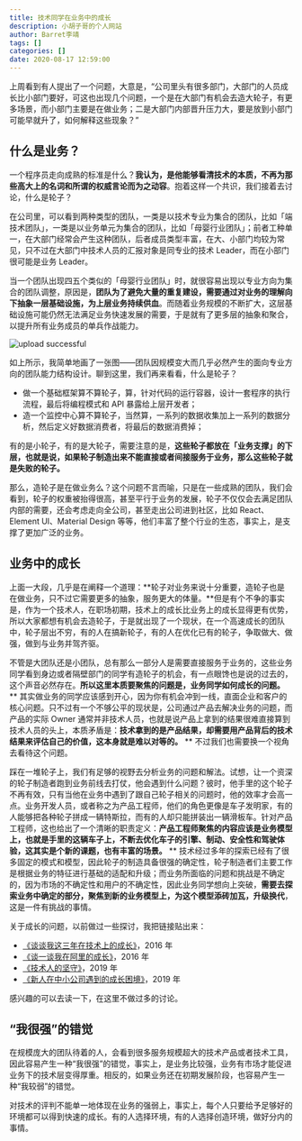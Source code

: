 ```yaml
---
title: 技术同学在业务中的成长
description: 小胡子哥的个人网站
author: Barret李靖
tags: []
categories: []
date: 2020-08-17 12:59:00
---
```

上周看到有人提出了一个问题，大意是，“公司里头有很多部门，大部门的人员成长比小部门要好，可这也出现几个问题，一个是在大部门有机会去造大轮子，有更多场景，而小部门主要是在做业务；二是大部门内部晋升压力大，要是放到小部门可能早就升了，如何解释这些现象？”

## 什么是业务？


一个程序员走向成熟的标准是什么？**我认为，是他能够看清技术的本质，不再为那些高大上的名词和所谓的权威言论而为之动容**。抱着这样一个共识，我们接着去讨论，什么是轮子？


在公司里，可以看到两种类型的团队，一类是以技术专业为集合的团队，比如「端技术团队」，一类是以业务单元为集合的团队，比如「母婴行业团队」；前者工种单一，在大部门经常会产生这种团队，后者成员类型丰富，在大、小部门均较为常见，只不过在大部门中技术人员的汇报对象是同专业的技术 Leader，而在小部门很可能是业务 Leader。


当一个团队出现四五个类似的「母婴行业团队」时，就很容易出现以专业方向为集合的团队调整，原因是，**团队为了避免大量的重复建设，需要通过对业务的理解向下抽象一层基础设施，为上层业务持续供血**。而随着业务规模的不断扩大，这层基础设施可能仍然无法满足业务快速发展的需要，于是就有了更多层的抽象和聚合，以提升所有业务成员的单兵作战能力。


![upload successful](https://www.barretlee.com/blogimgs/2020/08/17/growth-in-work.png)

如上所示，我简单地画了一张图——团队因规模变大而几乎必然产生的面向专业方向的团队能力结构设计。聊到这里，我们再来看看，什么是轮子？


- 做一个基础框架算不算轮子，算，针对代码的运行容器，设计一套程序的执行流程，最后将编程模式和 API 暴露给上层开发者；
- 造一个监控中心算不算轮子，当然算，一系列的数据收集加上一系列的数据分析，然后定义好数据消费者，将最后的数据消费掉；



有的是小轮子，有的是大轮子，需要注意的是，**这些轮子都放在「业务支撑」的下层，也就是说，如果轮子制造出来不能直接或者间接服务于业务，那么这些轮子就是失败的轮子。**


那么，造轮子是在做业务么？这个问题不言而喻，只是在一些成熟的团队，我们会看到，轮子的权重被抬得很高，甚至平行于业务的发展，轮子不仅仅会去满足团队内部的需要，还会考虑走向全公司，甚至走出公司进到社区，比如 React、Element UI、Material Design 等等，他们丰富了整个行业的生态，事实上，是支撑了更加广泛的业务。


## 业务中的成长


上面一大段，几乎是在阐释一个道理：**轮子对业务来说十分重要，造轮子也是在做业务，只不过它需要更多的抽象，服务更大的体量。**但是有个不争的事实是，作为一个技术人，在职场初期，技术上的成长比业务上的成长显得更有优势，所以大家都想有机会去造轮子，于是就出现了一个现状，在一个高速成长的团队中，轮子层出不穷，有的人在搞新轮子，有的人在优化已有的轮子，争取做大、做强，做到与业务并驾齐驱。


不管是大团队还是小团队，总有那么一部分人是需要直接服务于业务的，这些业务同学看到身边或者隔壁部门的同学有造轮子的机会，有一点眼馋也是说的过去的，这个声音必然存在。**所以这里本质要聚焦的问题是，业务同学如何成长的问题。**
**
其实做业务的同学应该感到开心，因为你有机会冲到一线，直面企业和客户的核心问题。只不过有一个不够公平的现状是，公司通过产品去解决业务的问题，而产品的实际 Owner 通常并非技术人员，也就是说产品上拿到的结果很难直接算到技术人员的头上，本质矛盾是：**技术拿到的是产品结果，却需要用产品背后的技术结果来评估自己的价值，这本身就是难以对等的。**
**
不过我们也需要换一个视角去看待这个问题。


踩在一堆轮子上，我们有足够的视野去分析业务的问题和解法。试想，让一个资深的轮子制造者跑到业务前线去打仗，他会遇到什么问题？彼时，他手里的这个轮子不再有效，只有当他在业务中遇到了跟自己轮子相关的问题时，他的效率才会高一点。业务开发人员，或者称之为产品工程师，他们的角色更像是车子发明家，有的人能够把各种轮子拼成一辆特斯拉，而有的人却只能拼装出一辆滑板车。针对产品工程师，这也给出了一个清晰的职责定义：**产品工程师聚焦的内容应该是业务模型上，也就是手里的这辆车子上，不断去优化车子的引擎、制动、安全性和驾驶体验，这其实是个新的课题，也有丰富的场景。**
**
技术经过多年的探索已经有了很多固定的模式和模型，因此轮子的制造具备很强的确定性，轮子制造者们主要工作是根据业务的特征进行基础的适配和升级；而业务所面临的问题和挑战是不确定的，因为市场的不确定性和用户的不确定性，因此业务同学想向上突破，**需要去探索业务中确定的部分，聚焦到新的业务模型上，为这个模型添砖加瓦，升级换代**，这是一件有挑战的事情。


关于成长的问题，以前做过一些探讨，我把链接贴出来：


- [《谈谈我这三年在技术上的成长》](https://www.barretlee.com/blog/2016/07/11/learning-recent-years/)，2016 年
- [《谈一谈我在阿里的成长》](https://www.barretlee.com/blog/2016/10/21/my-growth-at-alibaba/)，2016 年
- [《技术人的坚守》](https://www.barretlee.com/blog/2019/03/18/tech-and-business-in-long-term-version/)，2019 年
- [《新人在中小公司遇到的成长困境》](https://www.barretlee.com/blog/2019/06/09/growth-in-startup/)，2019 年



感兴趣的可以去读一下，在这里不做过多的讨论。

## “我很强”的错觉


在规模庞大的团队待着的人，会看到很多服务规模超大的技术产品或者技术工具，因此容易产生一种“我很强”的错觉，事实上，是业务比较强，业务有市场才能促进业务下的技术层变得厚重。相反的，如果业务还在初期发展阶段，也容易产生一种“我较弱”的错觉。


对技术的评判不能单一地体现在业务的强弱上，事实上，每个人只要给予足够好的环境都可以得到快速的成长。有的人选择环境，有的人选择创造环境，做好分内的事情。